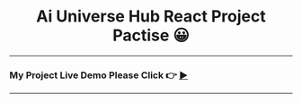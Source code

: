 <h1 align="center"> Ai Universe Hub React Project Pactise 😀</h1>

***
### My Project Live Demo Please Click 👉 [▶](https://ai-univers-hub-react.netlify.app/ 'Click For Live Project Demo')
***
